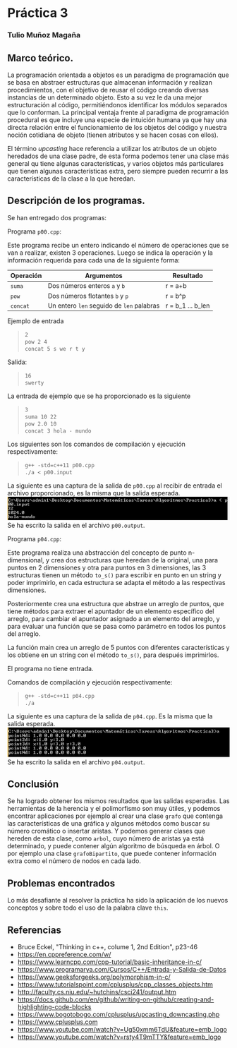 # Práctica 3

### Tulio Muñoz Magaña

## Marco teórico. 

La programación orientada a objetos es un paradigma de programación que se basa en abstraer estructuras que almacenan información y realizan procedimientos, con el objetivo de reusar el código creando diversas instancias de un determinado objeto. Esto a su vez le da una mejor estructuración al código, permitiéndonos identificar los módulos separados que lo conforman. La principal ventaja frente al paradigma de programación procedural es que incluye una especie de intuición humana ya que hay una directa relación entre el funcionamiento de los objetos del código y nuestra noción cotidiana de objeto (tienen atributos y se hacen cosas con ellos).  

El término *upcasting* hace referencia a utilizar los atributos de un objeto heredados de una clase padre, de esta forma podemos tener una clase más general qu tiene algunas características, y varios objetos más particulares que tienen algunas características extra, pero siempre pueden recurrir a las características de la clase a la que heredan. 

## Descripción de los programas.

Se han entregado dos programas:

Programa `p00.cpp`:

Este programa recibe un entero indicando el número de operaciones que se van a realizar, existen 3 operaciones. Luego se indica la operación y la información requerida para cada una de la siguiente forma:

| Operación | Argumentos                                | Resultado
|-------    |-------------------------------------------|-------
| `suma`    | Dos números enteros `a` y `b`             | r = a+b
| `pow`     | Dos números flotantes `b` y `p`           | r = b^p
| `concat`  | Un entero `len` seguido de `len` palabras | r =  b_1 ... b_len 

Ejemplo de entrada

> ```
> 2 
> pow 2 4 
> concat 5 s we r t y  
> ```

Salida:

> ```
> 16
> swerty
> ```

La entrada de ejemplo que se ha proporcionado es la siguiente
> ```
> 3
> suma 10 22
> pow 2.0 10
> concat 3 hola - mundo
> ```

Los siguientes son los comandos de compilación y ejecución respectivamente:
> ```
> g++ -std=c++11 p00.cpp
> ./a < p00.input
> ```

La siguiente es una captura de la salida de `p00.cpp` al recibir de entrada el archivo proporcionado, es la misma que la salida esperada.  
![Captura1](captura2.png)  
Se ha escrito la salida en el archivo `p00.output`.


Programa `p04.cpp`:

Este programa realiza una abstracción del concepto de punto n-dimensional, y crea dos estructuras que heredan de la original, una para puntos en 2 dimensiones y otra para puntos en 3 dimensiones, las 3 estructuras tienen un método `to_s()` para escribir en punto en un string y poder imprimirlo, en cada estructura se adapta el método a las respectivas dimensiones. 

Posteriormente crea una estructura que abstrae un arreglo de puntos, que tiene métodos para extraer el apuntador de un elemento específico del arreglo, para cambiar el apuntador asignado a un elemento del arreglo, y para evaluar una función que se pasa como parámetro en todos los puntos del arreglo. 

La función main crea un arreglo de 5 puntos con diferentes características y los obtiene en un string con el método `to_s()`, para después imprimirlos.

El programa no tiene entrada. 

Comandos de compilación y ejecución respectivamente:
> ```
> g++ -std=c++11 p04.cpp
> ./a
> ```

La siguiente es una captura de la salida de `p04.cpp`. Es la misma que la salida esperada. 
![Captura1](captura1.png)  
Se ha escrito la salida en el archivo `p04.output`.




## Conclusión

Se ha logrado obtener los mismos resultados que las salidas esperadas. Las herramientas de la herencia y el polimorfismo son muy útiles, y podemos encontrar aplicaciones por ejemplo al crear una clase `grafo` que contenga las características de una gráfica y algunos métodos como buscar su número cromático o insertar aristas. Y podemos generar clases que hereden de esta clase, como `arbol`, cuyo número de aristas ya está determinado, y puede contener algún algoritmo de búsqueda en árbol. O por ejemplo una clase `grafoBipartito`, que puede contener información extra como el número de nodos en cada lado.  

## Problemas encontrados

Lo más desafiante al resolver la práctica ha sido la aplicación de los nuevos conceptos y sobre todo el uso de la palabra clave `this`. 

## Referencias

* Bruce Eckel, "Thinking in c++, colume 1, 2nd Edition", p23-46
* https://en.cppreference.com/w/
* https://www.learncpp.com/cpp-tutorial/basic-inheritance-in-c/
* https://www.programarya.com/Cursos/C++/Entrada-y-Salida-de-Datos
* https://www.geeksforgeeks.org/polymorphism-in-c/
* https://www.tutorialspoint.com/cplusplus/cpp_classes_objects.htm
* http://faculty.cs.niu.edu/~hutchins/csci241/output.htm
* https://docs.github.com/en/github/writing-on-github/creating-and-highlighting-code-blocks
* https://www.bogotobogo.com/cplusplus/upcasting_downcasting.php
* https://www.cplusplus.com
* https://www.youtube.com/watch?v=Ug50xmm6TdU&feature=emb_logo
* https://www.youtube.com/watch?v=rsty4T9mTTY&feature=emb_logo